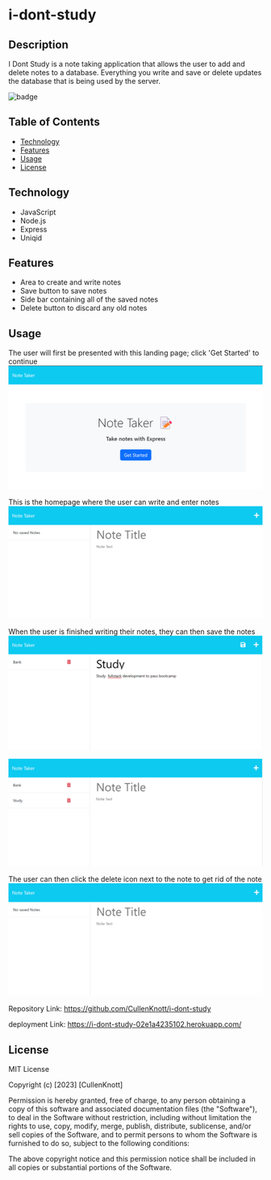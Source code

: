 # i-dont-study
## Description

I Dont Study is a note taking application that allows the user to add and delete notes to a database. Everything you write and save or delete updates the database that is being used by the server.

![badge](https://img.shields.io/badge/License%20-MIT--License-brightgreen)

## Table of Contents

- [Technology](#Technology)
- [Features](#features)
- [Usage](#usage)
- [License](#license)

## Technology

- JavaScript
- Node.js
- Express
- Uniqid

## Features

- Area to create and write notes
- Save button to save notes
- Side bar containing all of the saved notes
- Delete button to discard any old notes

## Usage

The user will first be presented with this landing page; click 'Get Started' to continue
![image](./images/note-1.png)

This is the homepage where the user can write and enter notes
![image](./images/note-2.png)

When the user is finished writing their notes, they can then save the notes
![image](./images/note-3.png)

![image](./images/note-4.png)

The user can then click the delete icon next to the note to get rid of the note
![image](./images/note-2.png)


Repository Link: https://github.com/CullenKnott/i-dont-study

deployment Link: https://i-dont-study-02e1a4235102.herokuapp.com/

## License

MIT License

Copyright (c) [2023] [CullenKnott]

Permission is hereby granted, free of charge, to any person obtaining a copy of this software and associated documentation files (the "Software"), to deal in the Software without restriction, including without limitation the rights to use, copy, modify, merge, publish, distribute, sublicense, and/or sell copies of the Software, and to permit persons to whom the Software is furnished to do so, subject to the following conditions:

The above copyright notice and this permission notice shall be included in all copies or substantial portions of the Software.
